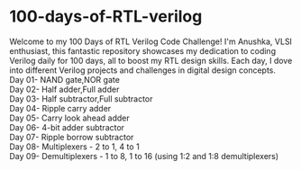 # 100-days-of-RTL-verilog
Welcome to my 100 Days of RTL Verilog Code Challenge!  I'm  Anushka, VLSI enthusiast, this fantastic repository showcases my dedication to coding Verilog daily for 100 days, all to boost my RTL design skills. Each day, I dove into different Verilog projects and challenges in digital design concepts. <br>
Day 01- NAND gate,NOR gate  <br>
Day 02- Half adder,Full adder <br>
Day 03- Half subtractor,Full subtractor  <br>
Day 04- Ripple carry adder <br>
Day 05- Carry look ahead adder  <br>
Day 06- 4-bit adder subtractor <br>
Day 07- Ripple borrow subtractor <br>
Day 08- Multiplexers - 2 to 1, 4 to 1  <br>
Day 09- Demultiplexers - 1 to 8, 1 to 16 (using 1:2 and 1:8 demultiplexers)  <br>
